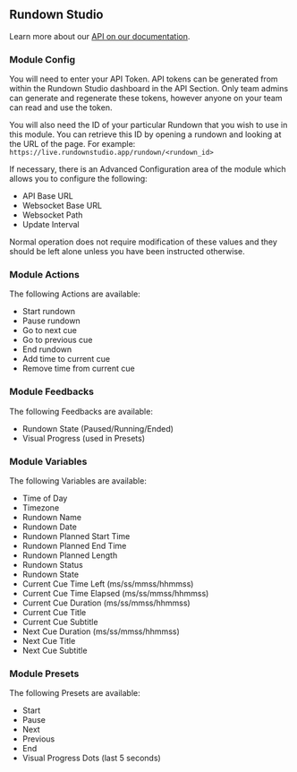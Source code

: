 ## Rundown Studio

Learn more about our [API on our documentation](https://rundownstudio.app/docs/rundown/api/).

### Module Config

You will need to enter your API Token. API tokens can be generated from within the Rundown Studio dashboard in the API Section. Only team admins can generate and regenerate these tokens, however anyone on your team can read and use the token.

You will also need the ID of your particular Rundown that you wish to use in this module. You can retrieve this ID by opening a rundown and looking at the URL of the page. For example: `https://live.rundownstudio.app/rundown/<rundown_id>`

If necessary, there is an Advanced Configuration area of the module which allows you to configure the following:

- API Base URL
- Websocket Base URL
- Websocket Path
- Update Interval

Normal operation does not require modification of these values and they should be left alone unless you have been instructed otherwise.

### Module Actions

The following Actions are available:

- Start rundown
- Pause rundown
- Go to next cue
- Go to previous cue
- End rundown
- Add time to current cue
- Remove time from current cue

### Module Feedbacks

The following Feedbacks are available:

- Rundown State (Paused/Running/Ended)
- Visual Progress (used in Presets)

### Module Variables

The following Variables are available:

- Time of Day
- Timezone
- Rundown Name
- Rundown Date
- Rundown Planned Start Time
- Rundown Planned End Time
- Rundown Planned Length
- Rundown Status
- Rundown State
- Current Cue Time Left (ms/ss/mmss/hhmmss)
- Current Cue Time Elapsed (ms/ss/mmss/hhmmss)
- Current Cue Duration (ms/ss/mmss/hhmmss)
- Current Cue Title
- Current Cue Subtitle
- Next Cue Duration (ms/ss/mmss/hhmmss)
- Next Cue Title
- Next Cue Subtitle

### Module Presets

The following Presets are available:

- Start
- Pause
- Next
- Previous
- End
- Visual Progress Dots (last 5 seconds)

